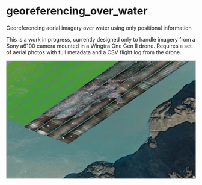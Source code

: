 # georeferencing_over_water
Georeferencing aerial imagery over water using only positional information

This is a work in progress, currently designed only to handle imagery from a Sony a6100 camera mounted in a Wingtra One Gen II drone. Requires a set of aerial photos with full metadata and a CSV flight log from the drone.

![screenshot of georeferenced images and shapefile of footprints](https://github.com/gl7176/georeferencing_over_water/blob/main/Screenshot%202024-10-23%20170137.png)
